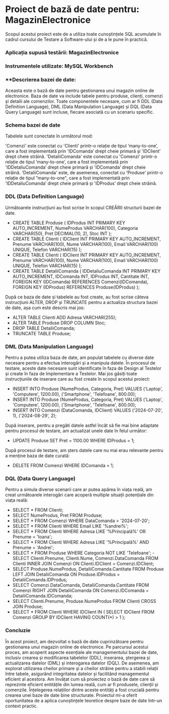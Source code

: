 # **Proiect de bază de date pentru:** MagazinElectronice
Scopul acestui proiect este de a utiliza toate cunoștințele SQL acumulate în cadrul cursului de Testare a Software-ului și de a le pune în practică.

### **Aplicația supusă testării:** MagazinElectronice

### **Instrumentele utilizate:** MySQL Workbench

### **Descrierea bazei de date:
Aceasta este o bază de date pentru gestionarea unui magazin online de electronice. Baza de date va include tabele pentru produse, clienți, comenzi și detalii ale comenzilor. Toate componentele necesare, cum ar fi DDL (Data Definition Language), DML (Data Manipulation Language) și DQL (Data Query Language) sunt incluse, fiecare asociată cu un scenariu specific.

### **Schema bazei de date**

Tabelele sunt conectate în următorul mod:

'Comenzi' este conectat cu 'Clienti' printr-o relație de tipul ‘many-to-one’, care a fost implementată prin 'IDComanda’ drept cheie primară și 'IDClient’ drept cheie străină.
'DetaliiComanda' este conectat cu 'Comenzi' printr-o relație de tipul ‘many-to-one’, care a fost implementată prin 'IDDetaliuComanda’ drept cheie primară și 'IDComanda’ drept cheie străină. 'DetaliiComanda' este, de asemenea, conectat cu 'Produse' printr-o relație de tipul ”many-to-one", care a fost implementată prin 'IDDetaliuComanda’ drept cheie primară și 'IDProdus’ drept cheie străină.

### **DDL (Data Definition Language)**

Următoarele instrucțiuni au fost scrise în scopul CREĂRII structurii bazei de date. 
- CREATE TABLE Produse (
    IDProdus INT PRIMARY KEY AUTO_INCREMENT,
    NumeProdus VARCHAR(100),
    Categoria VARCHAR(50),
    Pret DECIMAL(10, 2),
    Stoc INT
);
- CREATE TABLE Clienti (
    IDClient INT PRIMARY KEY AUTO_INCREMENT,
    Prenume VARCHAR(100),
    Nume VARCHAR(100),
    Email VARCHAR(100) UNIQUE,
    Telefon VARCHAR(15)
);
- CREATE TABLE Clienti (
    IDClient INT PRIMARY KEY AUTO_INCREMENT,
    Prenume VARCHAR(100),
    Nume VARCHAR(100),
    Email VARCHAR(100) UNIQUE,
    Telefon VARCHAR(15)
);
- CREATE TABLE DetaliiComanda (
    IDDetaliuComanda INT PRIMARY KEY AUTO_INCREMENT,
    IDComanda INT,
    IDProdus INT,
    Cantitate INT,
    FOREIGN KEY (IDComanda) REFERENCES Comenzi(IDComanda),
    FOREIGN KEY (IDProdus) REFERENCES Produse(IDProdus)
);


După ce baza de date și tabelele au fost create, au fost scrise câteva instrucțiuni ALTER, DROP și TRUNCATE pentru a actualiza structura bazei de date, așa cum este descris mai jos:
- ALTER TABLE Clienti
ADD Adresa VARCHAR(255);
- ALTER TABLE Produse
DROP COLUMN Stoc;
- DROP TABLE DetaliiComanda;
- TRUNCATE TABLE Produse;


### **DML (Data Manipulation Language)**
Pentru a putea utiliza baza de date, am populat tabelele cu diverse date necesare pentru a efectua interogări și a manipula datele. În procesul de testare, aceste date necesare sunt identificate în faza de Design al Testelor și create în faza de Implementare a Testelor. Mai jos găsiți toate instrucțiunile de inserare care au fost create în scopul acestui proiect:
- INSERT INTO Produse (NumeProdus, Categoria, Pret)
VALUES 
    ('Laptop', 'Computere', 1200.00),
    ('Smartphone', 'Telefoane', 800.00);
- INSERT INTO Produse (NumeProdus, Categoria, Pret)
VALUES 
    ('Laptop', 'Computere', 1200.00),
    ('Smartphone', 'Telefoane', 800.00);
- INSERT INTO Comenzi (DataComanda, IDClient)
VALUES 
    ('2024-07-20', 1),
    ('2024-08-29', 2);

După inserare, pentru a pregăti datele astfel încât să fie mai bine adaptate pentru procesul de testare, am actualizat unele date în felul următor:
- UPDATE Produse 
SET Pret = 1100.00 
WHERE IDProdus = 1;

După procesul de testare, am șters datele care nu mai erau relevante pentru a menține baza de date curată:
- DELETE FROM Comenzi WHERE IDComanda = 1;

### **DQL (Data Query Language)**

Pentru a simula diverse scenarii care ar putea apărea în viața reală, am creat următoarele interogări care acoperă multiple situații potențiale din viața reală:
- SELECT * FROM Clienti;
- SELECT NumeProdus, Pret FROM Produse;
- SELECT * FROM Comenzi 
WHERE DataComanda > '2024-07-20';
- SELECT * FROM Clienti 
WHERE Email LIKE '%andrei%';
- SELECT * FROM Clienti 
WHERE Adresa LIKE '%Principală%' OR Prenume = 'Ioana';
- SELECT * FROM Clienti 
WHERE Adresa LIKE '%Principală%' AND Prenume = 'Andrei';
- SELECT * FROM Produse 
WHERE Categoria NOT LIKE 'Telefoane';
-SELECT Clienti.Prenume, Clienti.Nume, Comenzi.DataComanda
FROM Clienti
INNER JOIN Comenzi ON Clienti.IDClient = Comenzi.IDClient;
- SELECT Produse.NumeProdus, DetaliiComanda.Cantitate
FROM Produse
LEFT JOIN DetaliiComanda ON Produse.IDProdus = DetaliiComanda.IDProdus;
- SELECT Comenzi.DataComanda, DetaliiComanda.Cantitate
FROM Comenzi
RIGHT JOIN DetaliiComanda ON Comenzi.IDComanda = DetaliiComanda.IDComanda;
- SELECT Clienti.Prenume, Produse.NumeProdus
FROM Clienti
CROSS JOIN Produse;
- SELECT * FROM Clienti 
WHERE IDClient IN (
    SELECT IDClient 
    FROM Comenzi 
    GROUP BY IDClient 
    HAVING COUNT(*) > 1
);

### **Concluzie**
În acest proiect, am dezvoltat o bază de date cuprinzătoare pentru gestionarea unui magazin online de electronice. Pe parcursul acestui proces, am acoperit aspecte esențiale ale managementului bazei de date, inclusiv crearea și modificarea tabelelor (DDL), inserarea, ștergerea și actualizarea datelor (DML) și interogarea datelor (DQL). De asemenea, am explorat utilizarea cheilor primare și a cheilor străine pentru a stabili relații între tabele, asigurând integritatea datelor și facilitând managementul eficient al acestora.
Am învățat cum să proiectez o bază de date care să reprezinte eficient entitățile din lumea reală, cum ar fi produsele, clienții și comenzile. Înțelegerea relațiilor dintre aceste entități a fost crucială pentru crearea unei baze de date bine structurate.
Proiectul mi-a oferit oportunitatea de a aplica cunoștințele teoretice despre baze de date într-un context practic.
